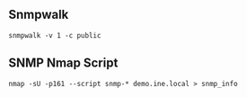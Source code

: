 ## Snmpwalk

```
snmpwalk -v 1 -c public
```


## SNMP Nmap Script

```
nmap -sU -p161 --script snmp-* demo.ine.local > snmp_info
```
